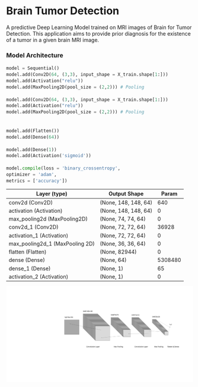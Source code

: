 # Brain Tumor Detection

A predictive Deep Learning Model trained on MRI images of Brain for Tumor Detection.
This application aims to provide prior diagnosis for the existence of a tumor
in a given brain MRI image.

### Model Architecture

```py
model = Sequential()
model.add(Conv2D(64, (3,3), input_shape = X_train.shape[1:]))
model.add(Activation("relu"))
model.add(MaxPooling2D(pool_size = (2,2))) # Pooling

model.add(Conv2D(64, (3,3), input_shape = X_train.shape[1:]))
model.add(Activation("relu"))
model.add(MaxPooling2D(pool_size = (2,2))) # Pooling


model.add(Flatten())
model.add(Dense(64))

model.add(Dense(1))
model.add(Activation('sigmoid'))

model.compile(loss = 'binary_crossentropy',
optimizer = 'adam',
metrics = ['accuracy'])
```

| Layer (type)                    | Output Shape         | Param   |
| ------------------------------- | -------------------- | ------- |
| conv2d (Conv2D)                 | (None, 148, 148, 64) | 640     |
| activation (Activation)         | (None, 148, 148, 64) | 0       |
| max_pooling2d (MaxPooling2D)    | (None, 74, 74, 64)   | 0       |
| conv2d_1 (Conv2D)               | (None, 72, 72, 64)   | 36928   |
| activation_1 (Activation)       | (None, 72, 72, 64)   | 0       |
| max_pooling2d_1 (MaxPooling 2D) | (None, 36, 36, 64)   | 0       |
| flatten (Flatten)               | (None, 82944)        | 0       |
| dense (Dense)                   | (None, 64)           | 5308480 |
| dense_1 (Dense)                 | (None, 1)            | 65      |
| activation_2 (Activation)       | (None, 1)            | 0       |

<img src="./nn.svg" alt="Architecture">
